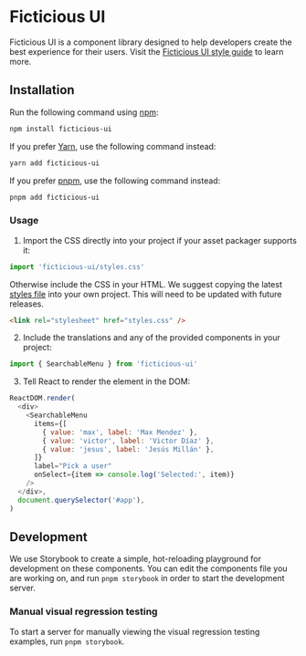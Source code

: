 # Ficticious UI

Ficticious UI is a component library designed to help developers create the best
experience for their users. Visit the
[Ficticious UI style guide](https://ficticious-ui.vercel.app/?path=/docs/ficticious-design-system-configure-your-project--docs)
to learn more.

## Installation

Run the following command using [npm](https://www.npmjs.com/):

```bash
npm install ficticious-ui
```

If you prefer [Yarn](https://yarnpkg.com/en/), use the following command
instead:

```bash
yarn add ficticious-ui
```

If you prefer [pnpm](https://pnpm.io/), use the following command instead:

```bash
pnpm add ficticious-ui
```

### Usage

1. Import the CSS directly into your project if your asset packager supports it:

```js
import 'ficticious-ui/styles.css'
```

Otherwise include the CSS in your HTML. We suggest copying the latest
[styles file](https://unpkg.com/ficticious-ui@0.0.1/dist/styles.css) into your
own project. This will need to be updated with future releases.

```html
<link rel="stylesheet" href="styles.css" />
```

2. Include the translations and any of the provided components in your project:

```js
import { SearchableMenu } from 'ficticious-ui'
```

3. Tell React to render the element in the DOM:

```js
ReactDOM.render(
  <div>
    <SearchableMenu
      items={[
        { value: 'max', label: 'Max Mendez' },
        { value: 'victor', label: 'Victor Díaz' },
        { value: 'jesus', label: 'Jesús Millán' },
      ]}
      label="Pick a user"
      onSelect={item => console.log('Selected:', item)}
    />
  </div>,
  document.querySelector('#app'),
)
```

## Development

We use Storybook to create a simple, hot-reloading playground for development on
these components. You can edit the components file you are working on, and run
`pnpm storybook` in order to start the development server.

### Manual visual regression testing

To start a server for manually viewing the visual regression testing examples,
run `pnpm storybook`.
